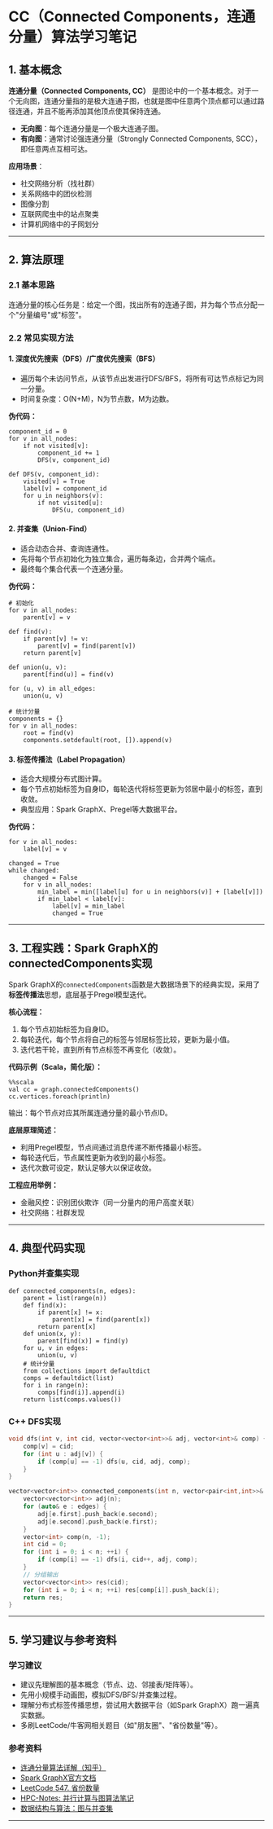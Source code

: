 
# CC（Connected Components，连通分量）算法学习笔记

## 1. 基本概念

**连通分量（Connected Components, CC）** 是图论中的一个基本概念。对于一个无向图，连通分量指的是极大连通子图，也就是图中任意两个顶点都可以通过路径连通，并且不能再添加其他顶点使其保持连通。

- **无向图**：每个连通分量是一个极大连通子图。
- **有向图**：通常讨论强连通分量（Strongly Connected Components, SCC），即任意两点互相可达。

**应用场景**：
- 社交网络分析（找社群）
- 关系网络中的团伙检测
- 图像分割
- 互联网爬虫中的站点聚类
- 计算机网络中的子网划分

---

## 2. 算法原理

### 2.1 基本思路

连通分量的核心任务是：给定一个图，找出所有的连通子图，并为每个节点分配一个"分量编号"或"标签"。

### 2.2 常见实现方法

#### 1. 深度优先搜索（DFS）/广度优先搜索（BFS）
- 遍历每个未访问节点，从该节点出发进行DFS/BFS，将所有可达节点标记为同一分量。
- 时间复杂度：O(N+M)，N为节点数，M为边数。

**伪代码：**

```
component_id = 0
for v in all_nodes:
    if not visited[v]:
        component_id += 1
        DFS(v, component_id)

def DFS(v, component_id):
    visited[v] = True
    label[v] = component_id
    for u in neighbors(v):
        if not visited[u]:
            DFS(u, component_id)
```

#### 2. 并查集（Union-Find）
- 适合动态合并、查询连通性。
- 先将每个节点初始化为独立集合，遍历每条边，合并两个端点。
- 最终每个集合代表一个连通分量。

**伪代码：**

```
# 初始化
for v in all_nodes:
    parent[v] = v

def find(v):
    if parent[v] != v:
        parent[v] = find(parent[v])
    return parent[v]

def union(u, v):
    parent[find(u)] = find(v)

for (u, v) in all_edges:
    union(u, v)

# 统计分量
components = {}
for v in all_nodes:
    root = find(v)
    components.setdefault(root, []).append(v)
```

#### 3. 标签传播法（Label Propagation）
- 适合大规模分布式图计算。
- 每个节点初始标签为自身ID，每轮迭代将标签更新为邻居中最小的标签，直到收敛。
- 典型应用：Spark GraphX、Pregel等大数据平台。

**伪代码：**

```
for v in all_nodes:
    label[v] = v

changed = True
while changed:
    changed = False
    for v in all_nodes:
        min_label = min([label[u] for u in neighbors(v)] + [label[v]])
        if min_label < label[v]:
            label[v] = min_label
            changed = True
```

---

## 3. 工程实践：Spark GraphX的connectedComponents实现

Spark GraphX的`connectedComponents`函数是大数据场景下的经典实现，采用了**标签传播法**思想，底层基于Pregel模型迭代。

**核心流程：**
1. 每个节点初始标签为自身ID。
2. 每轮迭代，每个节点将自己的标签与邻居标签比较，更新为最小值。
3. 迭代若干轮，直到所有节点标签不再变化（收敛）。

**代码示例（Scala，简化版）：**

```
%%scala
val cc = graph.connectedComponents()
cc.vertices.foreach(println)
```

输出：每个节点对应其所属连通分量的最小节点ID。

**底层原理简述：**
- 利用Pregel模型，节点间通过消息传递不断传播最小标签。
- 每轮迭代后，节点属性更新为收到的最小标签。
- 迭代次数可设定，默认足够大以保证收敛。

**工程应用举例：**
- 金融风控：识别团伙欺诈（同一分量内的用户高度关联）
- 社交网络：社群发现

---

## 4. 典型代码实现

### Python并查集实现

```
def connected_components(n, edges):
    parent = list(range(n))
    def find(x):
        if parent[x] != x:
            parent[x] = find(parent[x])
        return parent[x]
    def union(x, y):
        parent[find(x)] = find(y)
    for u, v in edges:
        union(u, v)
    # 统计分量
    from collections import defaultdict
    comps = defaultdict(list)
    for i in range(n):
        comps[find(i)].append(i)
    return list(comps.values())
```

### C++ DFS实现
```cpp
void dfs(int v, int cid, vector<vector<int>>& adj, vector<int>& comp) {
    comp[v] = cid;
    for (int u : adj[v]) {
        if (comp[u] == -1) dfs(u, cid, adj, comp);
    }
}

vector<vector<int>> connected_components(int n, vector<pair<int,int>>& edges) {
    vector<vector<int>> adj(n);
    for (auto& e : edges) {
        adj[e.first].push_back(e.second);
        adj[e.second].push_back(e.first);
    }
    vector<int> comp(n, -1);
    int cid = 0;
    for (int i = 0; i < n; ++i) {
        if (comp[i] == -1) dfs(i, cid++, adj, comp);
    }
    // 分组输出
    vector<vector<int>> res(cid);
    for (int i = 0; i < n; ++i) res[comp[i]].push_back(i);
    return res;
}
```

---

## 5. 学习建议与参考资料

### 学习建议
- 建议先理解图的基本概念（节点、边、邻接表/矩阵等）。
- 先用小规模手动画图，模拟DFS/BFS/并查集过程。
- 理解分布式标签传播思想，尝试用大数据平台（如Spark GraphX）跑一遍真实数据。
- 多刷LeetCode/牛客网相关题目（如"朋友圈"、"省份数量"等）。

### 参考资料
- [连通分量算法详解（知乎）](https://zhuanlan.zhihu.com/p/34907316)
- [Spark GraphX官方文档](https://spark.apache.org/docs/latest/graphx-programming-guide.html)
- [LeetCode 547. 省份数量](https://leetcode.cn/problems/number-of-provinces/)
- [HPC-Notes: 并行计算与图算法笔记](https://github.com/XiaoSong9905/HPC-Notes)
- [数据结构与算法：图与并查集](https://github.com/CCC1003/Algorithm)

---

